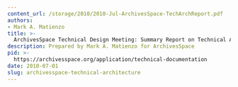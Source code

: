 ```yaml
---
content_url: /storage/2010/2010-Jul-ArchivesSpace-TechArchReport.pdf
authors:
- Mark A. Matienzo
title: >-
  ArchivesSpace Technical Design Meeting: Summary Report on Technical Architecture
description: Prepared by Mark A. Matienzo for ArchivesSpace
pid: >-
  https://archivesspace.org/application/technical-documentation
date: 2010-07-01
slug: archivesspace-technical-architecture
---
```

